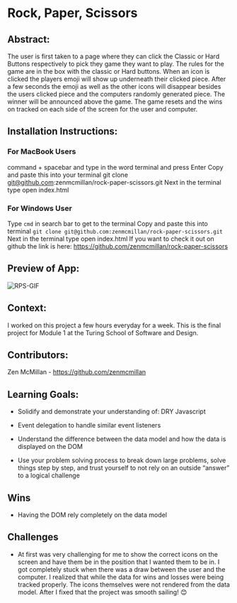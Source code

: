 # Rock, Paper, Scissors

## Abstract: 

The user is first taken to a page where they can click the Classic or Hard Buttons respectively to pick they game they want to play. The rules for the game are in the box with the classic or Hard buttons. When an icon is clicked the players emoji will show up underneath their clicked piece.   After a few seconds the emoji as well as the other icons will disappear besides the users clicked piece and the computers randomly generated piece. The winner will be announced above the game. The game resets and the wins on tracked on each side of the screen for the user and computer.

## Installation Instructions:

### For MacBook Users

command + spacebar and type in the word terminal and press Enter
Copy and paste this into your terminal git clone git@github.com:zenmcmillan/rock-paper-scissors.git
Next in the terminal type open index.html

### For Windows User

Type `cmd` in search bar to get to the terminal
Copy and paste this into terminal `git clone git@github.com:zenmcmillan/rock-paper-scissors.git`
Next in the terminal type open index.html
If you want to check it out on github the link is here: https://github.com/zenmcmillan/rock-paper-scissors

## Preview of App:

![RPS-GIF](https://github.com/zenmcmillan/rock-paper-scissors/assets/121205752/de6c613b-6e82-4ef9-a054-4f5aa0b8beac)

## Context:

I worked on this project a few hours everyday for a week. This is the final project for Module 1 at the Turing School of Software and Design.

## Contributors:

Zen McMillan - https://github.com/zenmcmillan

## Learning Goals:

* Solidify and demonstrate your understanding of: DRY Javascript

* Event delegation to handle similar event listeners

* Understand the difference between the data model    and how the data is displayed on the DOM

* Use your problem solving process to break down large problems, solve things step by step, and trust yourself to not rely on an outside “answer” to a logical challenge

## Wins

* Having the DOM rely completely on the data model

## Challenges

* At first was very challenging for me to show the correct icons on the screen and have them be in the position that I wanted them to be in. I got completely stuck when there was a draw between the user and the computer. I realized that while the data for wins and losses were being tracked properly. The icons themselves were not rendered from the data model. After I fixed that the project was smooth sailing! 😊
